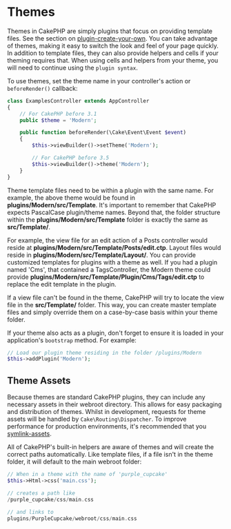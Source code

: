 # Themes

Themes in CakePHP are simply plugins that focus on providing template files.
See the section on [plugin-create-your-own](#plugin-create-your-own).
You can take advantage of themes, making it easy to switch the look and feel of
your page quickly. In addition to template files, they can also provide helpers
and cells if your theming requires that. When using cells and helpers from your
theme, you will need to continue using the `plugin syntax`.

To use themes, set the theme name in your controller's action or
`beforeRender()` callback:

``` php
class ExamplesController extends AppController
{
    // For CakePHP before 3.1
    public $theme = 'Modern';

    public function beforeRender(\Cake\Event\Event $event)
    {
        $this->viewBuilder()->setTheme('Modern');

        // For CakePHP before 3.5
        $this->viewBuilder()->theme('Modern');
    }
}
```

Theme template files need to be within a plugin with the same name. For example,
the above theme would be found in **plugins/Modern/src/Template**.
It's important to remember that CakePHP expects PascalCase plugin/theme names. Beyond
that, the folder structure within the **plugins/Modern/src/Template** folder is
exactly the same as **src/Template/**.

For example, the view file for an edit action of a Posts controller would reside
at **plugins/Modern/src/Template/Posts/edit.ctp**. Layout files would reside in
**plugins/Modern/src/Template/Layout/**. You can provide customized templates
for plugins with a theme as well. If you had a plugin named 'Cms', that
contained a TagsController, the Modern theme could provide
**plugins/Modern/src/Template/Plugin/Cms/Tags/edit.ctp** to replace the edit
template in the plugin.

If a view file can't be found in the theme, CakePHP will try to locate the view
file in the **src/Template/** folder. This way, you can create master template files
and simply override them on a case-by-case basis within your theme folder.

If your theme also acts as a plugin, don't forget to ensure it is loaded in
your application's `bootstrap` method. For example:

``` php
// Load our plugin theme residing in the folder /plugins/Modern
$this->addPlugin('Modern');
```

## Theme Assets

Because themes are standard CakePHP plugins, they can include any necessary
assets in their webroot directory. This allows for easy packaging and
distribution of themes. Whilst in development, requests for theme assets will be
handled by `Cake\Routing\Dispatcher`. To improve performance for production
environments, it's recommended that you [symlink-assets](#symlink-assets).

All of CakePHP's built-in helpers are aware of themes and will create the
correct paths automatically. Like template files, if a file isn't in the theme
folder, it will default to the main webroot folder:

``` php
// When in a theme with the name of 'purple_cupcake'
$this->Html->css('main.css');

// creates a path like
/purple_cupcake/css/main.css

// and links to
plugins/PurpleCupcake/webroot/css/main.css
```
